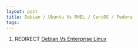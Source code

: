 ```yaml
---
layout: post 
title: Debian / Ubuntu Vs RHEL / CentOS / Fedora
tags: 
---
```


1.  REDIRECT [Debian Vs Enterprise
    Linux](Debian_Vs_Enterprise_Linux "wikilink")

